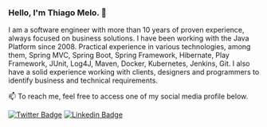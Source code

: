 ### Hello, I'm Thiago Melo. 👋

I am a software engineer with more than 10 years of proven experience, always focused on business solutions. I have been working with the Java Platform since 2008. Practical experience in various technologies, among them, Spring MVC, Spring Boot, Spring Framework, Hibernate, Play Framework, JUnit, Log4J, Maven, Docker, Kubernetes, Jenkins, Git. I also have a solid experience working with clients, designers and programmers to identify business and technical requirements.

📫 To reach me, feel free to access one of my social media profile below. 

[![Twitter Badge](https://img.shields.io/badge/-Twitter-1ca0f1?style=flat-square&labelColor=1ca0f1&logo=twitter&logoColor=white&link=https://twitter.com/thiagomelo)](https://twitter.com/thiagomelo)
[![Linkedin Badge](https://img.shields.io/badge/-LinkedIn-blue?style=flat-square&logo=Linkedin&logoColor=white&link=https://www.linkedin.com/in/thiagomelo)](https://www.linkedin.com/in/thiagomelo)
